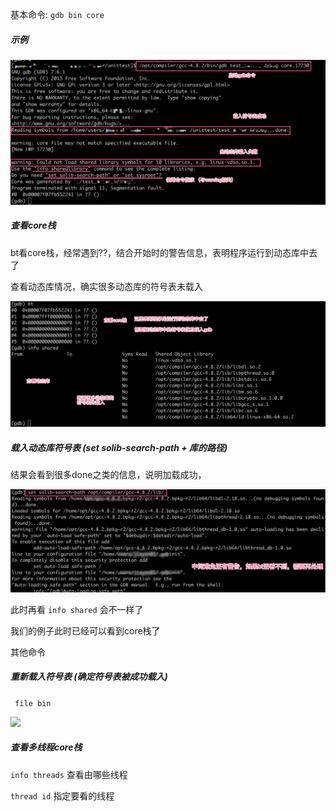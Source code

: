 基本命令: ```gdb bin core```



##### 示例

![](./assets/gdb_study_begin.png)



##### 查看core栈

bt看core栈，经常遇到??，结合开始时的警告信息，表明程序运行到动态库中去了

查看动态库情况，确实很多动态库的符号表未载入

![](./assets/gdb_study_info_shared.png)

##### 载入动态库符号表 (set solib-search-path + 库的路径)

结果会看到很多done之类的信息，说明加载成功，

![](./assets/gdb_study_set_solib.png)

此时再看 `info shared` 会不一样了

我们的例子此时已经可以看到core栈了



其他命令

##### 重新载入符号表 (确定符号表被成功载入)

``` file bin```

![](./assets/gdb_study_file_exec.png)



##### 查看多线程core栈

`info threads` 查看由哪些线程

`thread id` 指定要看的线程